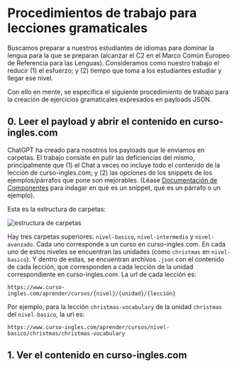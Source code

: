 # Procedimientos de trabajo para lecciones gramaticales

Buscamos preparar a nuestros estudiantes de idiomas para dominar la lengua para la que se preparan (alcanzar el C2 en el Marco Común Europeo de Referencia para las Lenguas). Consideramos como nuestro trabajo el reducir (1) el esfuerzo; y (2) tiempo que toma a los estudiantes estudiar y llegar ese nivel.

Con ello en mente, se especifica el siguiente procedimiento de trabajo para la creación de ejercicios gramaticales expresados en payloads JSON.

## 0. Leer el payload y abrir el contenido en curso-ingles.com

ChatGPT ha creado para nosotros los payloads que le enviamos en carpetas. El trabajo consiste en pulir las deficiencias del mismo, principalmente que (1) el Chat a veces no incluye todo el contenido de la lección de curso-ingles.com; y (2) las opciones de los snippets de los ejemplos/párrafos que pone son mejorables. (Léase [Documentación de Componentes](https://github.com/zPy52/arcal-content-for-workers/blob/main/components.md) para indagar en qué es un snippet, qué es un párrafo o un ejemplo).

Esta es la estructura de carpetas:

![estructura de carpetas](https://i.imgur.com/N2JEjKx.png)


Hay tres carpetas superiores: `nivel-basico`, `nivel-intermedio` y `nivel-avanzado`. Cada uno corresponde a un curso en curso-ingles.com. En cada uno de estos niveles se encuentran las unidades (como `christmas` en `nivel-basico`). Y dentro de estas, se encuentran archivos `.json` con el contenido de cada lección, que corresponden a cada lección de la unidad correspondiente en curso-ingles.com. La url de cada lección es:

```
https://www.curso-ingles.com/aprender/cursos/{nivel}/{unidad}/{lección}
```

Por ejemplo, para la lección `christmas-vocabulary` de la unidad `christmas` del `nivel-basico`, la url es:

```
https://www.curso-ingles.com/aprender/cursos/nivel-basico/christmas/christmas-vocabulary
```


## 1. Ver el contenido en curso-ingles.com

